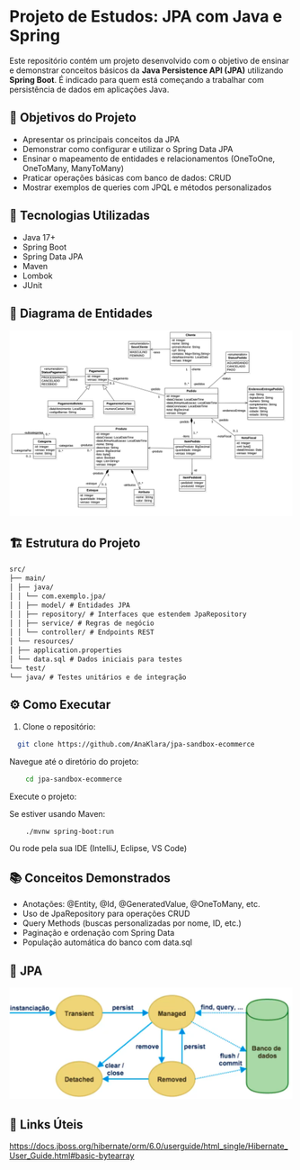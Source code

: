 # Projeto de Estudos: JPA com Java e Spring

Este repositório contém um projeto desenvolvido com o objetivo de ensinar e demonstrar conceitos básicos da **Java Persistence API (JPA)** utilizando **Spring Boot**. É indicado para quem está começando a trabalhar com persistência de dados em aplicações Java.

## 🎯 Objetivos do Projeto

- Apresentar os principais conceitos da JPA
- Demonstrar como configurar e utilizar o Spring Data JPA
- Ensinar o mapeamento de entidades e relacionamentos (OneToOne, OneToMany, ManyToMany)
- Praticar operações básicas com banco de dados: CRUD
- Mostrar exemplos de queries com JPQL e métodos personalizados

## 🚀 Tecnologias Utilizadas

- Java 17+
- Spring Boot
- Spring Data JPA
- Maven
- Lombok 
- JUnit

## 🧩 Diagrama de Entidades

![Diagrama de Entidades](docs/EJPA-DomainModel.jpg)

## 🏗️ Estrutura do Projeto

```
src/ 
├── main/ 
│ ├── java/ 
│ │ └── com.exemplo.jpa/ 
│ │ ├── model/ # Entidades JPA 
│ │ ├── repository/ # Interfaces que estendem JpaRepository 
│ │ ├── service/ # Regras de negócio 
│ │ └── controller/ # Endpoints REST 
│ └── resources/ 
│ ├── application.properties 
│ └── data.sql # Dados iniciais para testes 
└── test/ 
└── java/ # Testes unitários e de integração
```

## ⚙️ Como Executar

1. Clone o repositório:
```bash
  git clone https://github.com/AnaKlara/jpa-sandbox-ecommerce
```
Navegue até o diretório do projeto:

```bash
    cd jpa-sandbox-ecommerce
```

Execute o projeto:

Se estiver usando Maven:

```bash
    ./mvnw spring-boot:run
```

Ou rode pela sua IDE (IntelliJ, Eclipse, VS Code)

## 📚 Conceitos Demonstrados

- Anotações: @Entity, @Id, @GeneratedValue, @OneToMany, etc.
- Uso de JpaRepository para operações CRUD
- Query Methods (buscas personalizadas por nome, ID, etc.)
- Paginação e ordenação com Spring Data
- População automática do banco com data.sql

## 🧮 JPA

![JPA Entity Lifecycle](docs/entity-lifecycle.png)


## 🔗 Links Úteis

https://docs.jboss.org/hibernate/orm/6.0/userguide/html_single/Hibernate_User_Guide.html#basic-bytearray



